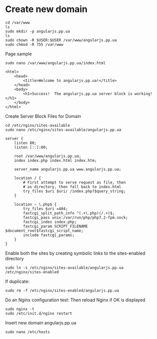 # Create new domain
````
cd /var/www
ls
sudo mkdir -p angularjs.pp.ua
ls
sudo chown -R $USER:$USER /var/www/angularjs.pp.ua
sudo chmod -R 755 /var/www
````
Page sample
````
sudo nano /var/www/angularjs.pp.ua/index.html
````
````
<html>
    <head>
        <title>Welcome to angularjs.pp.ua!</title>
    </head>
    <body>
        <h1>Success!  The angularjs.pp.ua server block is working!</h1>
    </body>
</html>
````
Create Server Block Files for Domain
````
cd /etc/nginx/sites-available
sudo nano /etc/nginx/sites-available/angularjs.pp.ua

````
````
server {
    listen 80;
    listen [::]:80;

    root /var/www/angularjs.pp.ua;
    index index.php index.html index.htm;

    server_name angularjs.pp.ua www.angularjs.pp.ua;

    location / {
        # First attempt to serve request as file, then
        # as directory, then fall back to index.html
        try_files $uri $uri/ /index.php?$query_string;
    }

    location ~ \.php$ {
        try_files $uri =404;
        fastcgi_split_path_info ^(.+\.php)(/.+)$;
        fastcgi_pass unix:/var/run/php/php7.2-fpm.sock;
        fastcgi_index index.php;
        fastcgi_param SCRIPT_FILENAME $document_root$fastcgi_script_name;
        include fastcgi_params;
    }
}
````
Enable both the sites by creating symbolic links to the sites-enabled directory
````
sudo ln -s /etc/nginx/sites-available/angularjs.pp.ua /etc/nginx/sites-enabled
````
If duplicate:
````
sudo rm -f /etc/nginx/sites-enabled/angularjs.pp.ua
````
Do an Nginx configuration test:
Then reload Nginx if OK is displayed
````
sudo nginx -t
sudo /etc/init.d/nginx restart
````
Insert new domain angularjs.pp.ua
````
sudo nano /etc/hosts
````